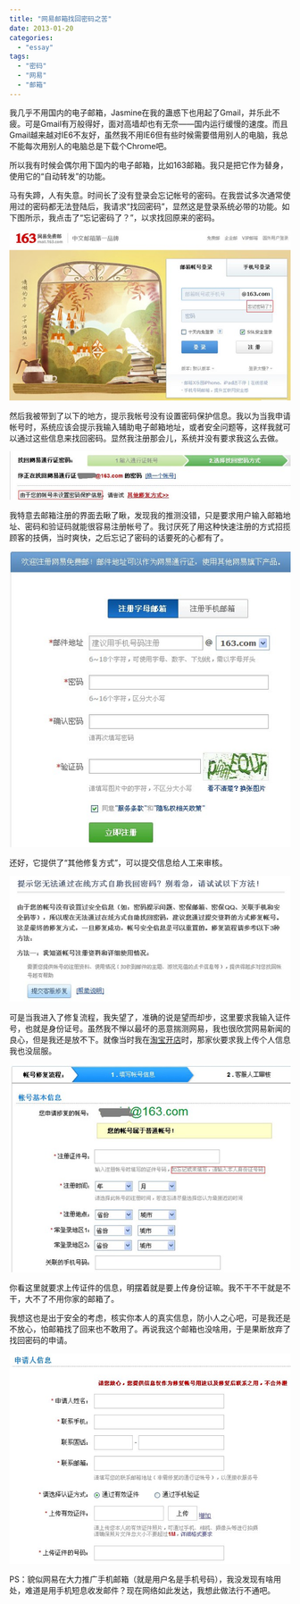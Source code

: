 ```yaml
---
title: "网易邮箱找回密码之苦"
date: 2013-01-20
categories: 
  - "essay"
tags: 
  - "密码"
  - "网易"
  - "邮箱"
---
```


我几乎不用国内的电子邮箱，Jasmine在我的蛊惑下也用起了Gmail，并乐此不疲。可是Gmail有万般得好，面对高墙却也有无奈——国内运行缓慢的速度。而且Gmail越来越对IE6不友好，虽然我不用IE6但有些时候需要借用别人的电脑，我总不能每次用别人的电脑总是下载个Chrome吧。

所以我有时候会偶尔用下国内的电子邮箱，比如163邮箱。我只是把它作为替身，使用它的“自动转发”的功能。

马有失蹄，人有失意。时间长了没有登录会忘记帐号的密码。在我尝试多次通常使用过的密码都无法登陆后，我请求“找回密码”，显然这是登录系统必带的功能。如下图所示，我点击了“忘记密码了？”，以求找回原来的密码。

![163_find](images/8397993188_9f1d41398c_z.jpg)

然后我被带到了以下的地方，提示我帐号没有设置密码保护信息。我以为当我申请帐号时，系统应该会提示我输入辅助电子邮箱地址，或者安全问题等，这样我就可以通过这些信息来找回密码。显然我注册那会儿，系统并没有要求我这么去做。

![163_find3](images/8397993252_404b74ffe3_z.jpg)

我特意去邮箱注册的界面去瞅了瞅，发现我的推测没错，只是要求用户输入邮箱地址、密码和验证码就能很容易注册帐号了。我讨厌死了用这种快速注册的方式招揽顾客的技俩，当时爽快，之后忘记了密码的话要死的心都有了。

![163_find7](images/8396906741_fa695f7576_z.jpg)

还好，它提供了“其他修复方式”，可以提交信息给人工来审核。

![163_find4](images/8397993260_83bccef50b_z.jpg)

可是当我进入了修复流程，我失望了，准确的说是望而却步，这里要求我输入证件号，也就是身份证号。虽然我不惮以最坏的恶意揣测网易，我也很欣赏网易新闻的良心，但是我还是放不下。就像当时我在[淘宝开店](http://www.jfsay.com/archives/510.html "我要开店")时，那家伙要求我上传个人信息我也没屈服。

![163_find5](images/8397993314_543f188a8e_z.jpg)

你看这里就要求上传证件的信息，明摆着就是要上传身份证嘛。我不干不干就是不干，大不了不用你家的邮箱了。

我想这也是出于安全的考虑，核实你本人的真实信息，防小人之心吧，可是我还是不放心，怕邮箱找了回来也不敢用了。再说我这个邮箱也没啥用，于是果断放弃了找回密码的申请。

![163_find6](images/8397993178_65d7d6c777_z.jpg)

PS：貌似网易在大力推广手机邮箱（就是用户名是手机号码），我没发现有啥用处，难道是用手机短息收发邮件？现在网络如此发达，我想此做法行不通吧。
